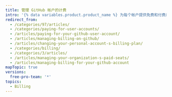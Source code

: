 ```yaml
---
title: 管理 GitHub 帐户的计费
intro: '{% data variables.product.product_name %} 为每个帐户提供免费和付费产品。 您可以随时升级、降级和查看帐户订阅的待定更改。'
redirect_from:
  - /categories/97/articles/
  - /categories/paying-for-user-accounts/
  - /articles/paying-for-your-github-user-account/
  - /articles/managing-billing-on-github/
  - /articles/changing-your-personal-account-s-billing-plan/
  - /categories/billing/
  - /categories/3/articles/
  - /articles/managing-your-organization-s-paid-seats/
  - /articles/managing-billing-for-your-github-account
mapTopic: true
versions:
  free-pro-team: '*'
topics:
  - Billing
---
```


